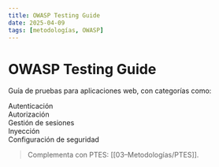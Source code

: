 ```yaml
---
title: OWASP Testing Guide
date: 2025-04-09
tags: [metodologías, OWASP]
---
```


# OWASP Testing Guide

Guía de pruebas para aplicaciones web, con categorías como:

Autenticación  
Autorización  
Gestión de sesiones  
Inyección  
Configuración de seguridad

> Complementa con PTES: [[03–Metodologías/PTES]].